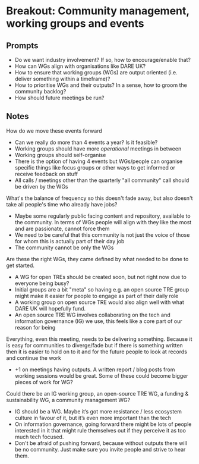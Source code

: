 # Breakout: Community management, working groups and events

## Prompts

- Do we want industry involvement? If so, how to encourage/enable that?
- How can WGs align with organisations like DARE UK?
- How to ensure that working groups (WGs) are output oriented (i.e. deliver something within a timeframe)?
- How to prioritise WGs and their outputs? In a sense, how to groom the community backlog?
- How should future meetings be run?

## Notes

How do we move these events forward

- Can we really do more than 4 events a year? Is it feasible?
- Working groups should have more _operational_ meetings in between
- Working groups should self-organise
- There is the option of having 4 events but WGs/people can organise specific things like focus groups or other ways to get informed or receive feedback on stuff
- All calls / meetings other than the quarterly "all community" call should be driven by the WGs

What's the balance of frequency so this doesn't fade away, but also doesn't take all people's time who already have jobs?

- Maybe some regularly public facing content and repository, available to the community. In terms of WGs people will align with they like the most and are passionate, cannot force them
- We need to be careful that this community is not just the voice of those for whom this is actually part of their day job
- The community cannot be only the WGs

Are these the right WGs, they came defined by what needed to be done to get started.

- A WG for open TREs should be created soon, but not right now due to everyone being busy?
- Initial groups are a bit "meta" so having e.g. an open source TRE group might make it easier for people to engage as part of their daily role
- A working group on open source TRE would also align well with what DARE UK will hopefully fund.
- An open source TRE WG involves collaborating on the tech and information governance (IG) we use, this feels like a core part of our reason for being

Everything, even this meeting, needs to be delivering something. Because it is easy for communities to diverge/fade but if there is something written then it is easier to hold on to it and for the future people to look at records and continue the work

- +1 on meetings having outputs. A written report / blog posts from working sessions would be great. Some of these could become bigger pieces of work for WG?

Could there be an IG working group, an open-source TRE WG, a funding & sustainability WG, a community management WG?

- IG should be a WG. Maybe it’s got more resistance / less ecosystem culture in favour of it, but it’s even more important than the tech
- On information governance, going forward there might be lots of people interested in it that might rule themselves out if they perceive it as too much tech focused.
- Don't be afraid of pushing forward, because without outputs there will be no community. Just make sure you invite people and strive to hear them.

